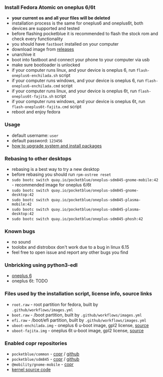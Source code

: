 ### Install Fedora Atomic on oneplus 6/6t

- **your current os and all your files will be deleted**
- installation process is the same for oneplus6 and oneplus6t, both devices are supported and tested
- before flashing pocketblue it is recommended to flash the stock rom and check every functionality
- you should have `fastboot` installed on your computer
- download image from [releases](https://github.com/pocketblue/pocketblue/releases/latest)
- unarchive it
- boot into fastboot and connect your phone to your computer via usb
- make sure bootloader is unlocked
- if your computer runs linux, and your device is oneplus 6, run `flash-oneplus6-enchilada.sh` script
- if your computer runs windows, and your device is oneplus 6, run `flash-oneplus6-enchilada.cmd` script
- if your computer runs linux, and your device is oneplus 6t, run `flash-oneplus6t-fajita.sh` script
- if your computer runs windows, and your device is oneplus 6t, run `flash-oneplus6t-fajita.cmd` script
- reboot and enjoy fedora

### Usage

- default username: `user`
- default password: `123456`
- [how to upgrade system and install packages](installing-packages.md)

### Rebasing to other desktops

- rebasing is a best way to try a new desktop
- before rebasing you should run `rpm-ostree reset`
- `sudo bootc switch quay.io/pocketblue/oneplus-sdm845-gnome-mobile:42` - recommended image for oneplus 6/6t
- `sudo bootc switch quay.io/pocketblue/oneplus-sdm845-gnome-desktop:42`
- `sudo bootc switch quay.io/pocketblue/oneplus-sdm845-plasma-mobile:42`
- `sudo bootc switch quay.io/pocketblue/oneplus-sdm845-plasma-desktop:42`
- `sudo bootc switch quay.io/pocketblue/oneplus-sdm845-phosh:42`

### Known bugs

- no sound
- toolobx and distrobox don't work due to a bug in linux 6.15
- feel free to open issue and report any other bugs you find

### Unbricking using python3-edl

- [oneplus 6](https://github.com/pocketblue/oneplus6-unbrick)
- oneplus 6t: TODO

### Files used by the installation script, license info, source links

- `root.raw` - root partition for fedora, built by `.github/workflows/images.yml`
- `boot.raw` - /boot partition, built by `.github/workflows/images.yml`
- `efi.raw` - /boot/efi partition, built by `.github/workflows/images.yml`
- `uboot-enchilada.img` - oneplus 6 u-boot image, gpl2 license, [source](https://github.com/fedora-remix-mobility/u-boot)
- `uboot-fajita.img` - oneplus 6t u-boot image, gpl2 license, [source](https://github.com/fedora-remix-mobility/u-boot)

### Enabled copr repositories

- `pocketblue/common` - [copr](https://copr.fedorainfracloud.org/coprs/pocketblue/common) / [github](https://github.com/pocketblue/common-rpms)
- `pocketblue/sdm845` - [copr](https://copr.fedorainfracloud.org/coprs/pocketblue/sdm845) / [github](https://github.com/fedora-remix-mobility/packages)
- `@mobility/gnome-mobile` - [copr](https://copr.fedorainfracloud.org/coprs/g/mobility/gnome-mobile)
- [kernel source code](https://github.com/fedora-remix-mobility/sdm845-kernel)
